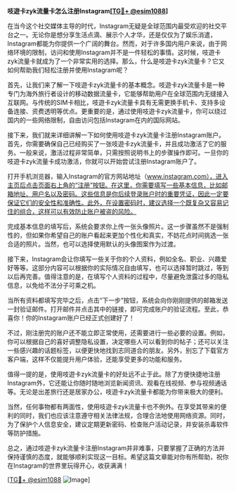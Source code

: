 **吱遊卡zyk流量卡怎么注册Instagram[[TG💪+ @esim1088](https://t.me/s/esim1088)]**

在当今这个社交媒体主导的时代，Instagram无疑是全球范围内最受欢迎的社交平台之一。无论你是想分享生活点滴、展示个人才华，还是仅仅为了娱乐消遣，Instagram都能为你提供一个广阔的舞台。然而，对于许多国内用户来说，由于网络环境的限制，访问和使用Instagram并不是一件轻松的事情。这时候，吱遊卡zyk流量卡就成为了一个非常实用的选择。那么，什么是吱遊卡zyk流量卡？它又如何帮助我们轻松注册并使用Instagram呢？

首先，让我们来了解一下吱遊卡zyk流量卡的基本概念。吱遊卡zyk流量卡是一种专门为海外旅行者设计的移动数据流量卡，它能够帮助用户在全球范围内无缝接入互联网。与传统的SIM卡相比，吱遊卡zyk流量卡具有无需更换手机卡、支持多设备连接、资费透明等优点。更重要的是，通过使用吱遊卡zyk流量卡，你可以绕过国内的一些网络限制，自由访问包括Instagram在内的国际网站。

接下来，我们就来详细讲解一下如何使用吱遊卡zyk流量卡注册Instagram账户。首先，你需要确保自己已经购买了一张吱遊卡zyk流量卡，并且成功激活了它的服务。一般来说，激活过程非常简单，只需按照说明书上的步骤操作即可。一旦你的吱遊卡zyk流量卡成功激活，你就可以开始尝试注册Instagram账户了。

打开手机浏览器，输入Instagram的官方网站地址（www.instagram.com），进入主页后点击页面右上角的“注册”按钮。在这里，你需要填写一些基本信息，比如邮箱地址、用户名以及密码。这些信息是你后续登录账户时的重要凭证，因此一定要保证它们的安全性和准确性。此外，在设置密码时，建议选择一个既复杂又容易记住的组合，这样可以有效防止账户被盗的风险。

完成基本信息的填写后，系统会要求你上传一张头像照片。这一步骤虽然不是强制性的，但如果你希望自己的账户看起来更加个性化和真实，不妨花点时间挑选一张合适的照片。当然，也可以选择使用默认的头像图案作为过渡。

接下来，Instagram会让你填写一些关于你的个人资料，例如全名、职业、兴趣爱好等等。这部分内容可以根据你的实际情况自由填写，也可以选择暂时跳过，等到以后再完善。值得注意的是，在填写个人资料的过程中，尽量避免泄露过多的隐私信息，以免给不法分子可乘之机。

当所有资料都填写完毕之后，点击“下一步”按钮，系统会向你刚刚提供的邮箱发送一封验证邮件。打开邮件并点击其中的链接，即可完成账户的验证流程。至此，恭喜你！你的Instagram账户已经正式创建好了！

不过，刚注册完的账户还不能立即正常使用，还需要进行一些必要的设置。例如，你可以根据自己的喜好调整隐私设置，决定哪些人可以看到你的帖子；还可以关注一些感兴趣的话题标签，以便更快地找到志同道合的朋友。另外，别忘了下载官方客户端，这样不仅能提升用户体验，还能享受更多的功能和服务。

值得一提的是，使用吱遊卡zyk流量卡的好处远不止于此。除了方便快捷地注册Instagram外，它还能让你随时随地浏览新闻资讯、观看在线视频、参与视频通话等。无论是出差旅行还是居家办公，吱遊卡zyk流量卡都能为你带来极大的便利。

当然，任何事物都有两面性，使用吱遊卡zyk流量卡也不例外。在享受其带来的便利的同时，我们也应该注意遵守相关法律法规，合理合法地使用网络资源。同时，为了保护个人信息安全，建议定期更新密码、检查账户活动记录，并安装杀毒软件等防护措施。

总之，通过吱遊卡zyk流量卡注册Instagram并非难事，只要掌握了正确的方法并保持谨慎的态度，就能够顺利实现这一目标。希望这篇文章能对你有所帮助，祝你在Instagram的世界里玩得开心，收获满满！

[[TG💪+ @esim1088](https://t.me/s/esim1088) ![Image](https://i.postimg.cc/4NQfJmqS/Snipaste-2025-05-13-00-14-12.png)]